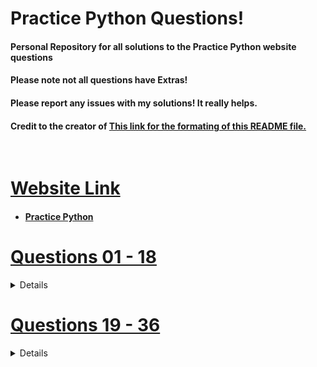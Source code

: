 
# Practice Python Questions!
#### Personal Repository for all solutions to the Practice Python website questions 
#### Please note not all questions have Extras!
#### Please report any issues with my solutions! It really helps. 
<h4> Credit to the creator of <a href='https://gist.github.com/pierrejoubert73/902cc94d79424356a8d20be2b382e1ab'> This link for the formating of this README file. </h4>

<br>

# Website Link

<ul> <li> <h4> <a href='https://www.practicepython.org/'> Practice Python </h4> </li> </ul>
  
# Questions 01 - 18
<details>
    
   
  ## Questions 01 - 06
  <h4> <a href='https://www.practicepython.org/exercise/2014/01/29/01-character-input.html'> 01: Character Input </h4> 
  <h4> <a href='https://www.practicepython.org/exercise/2014/02/05/02-odd-or-even.html'> 02: Odd Or Even </h4> 
  <h4> <a href='https://www.practicepython.org/exercise/2014/02/15/03-list-less-than-ten.html'> 03: List Less Than Ten</h4>
  <h4> <a href='https://www.practicepython.org/exercise/2014/02/26/04-divisors.html'> 04: Divisors </h4>
  <h4> <a href='https://www.practicepython.org/exercise/2014/03/05/05-list-overlap.html'> 05: List Overlap </h4>
  <h4> <a href='https://www.practicepython.org/exercise/2014/03/12/06-string-lists.html'> 06: String Lists </h4>

  ## Questions 07 - 12
    
  <h4> <a href='https://www.practicepython.org/exercise/2014/03/19/07-list-comprehensions.html'> 07: List Comprehensions </h4>
  <h4> <a href='https://www.practicepython.org/exercise/2014/03/26/08-rock-paper-scissors.html'> 08: Rock Paper Scissors </h4>
  <h4> <a href='https://www.practicepython.org/exercise/2014/04/02/09-guessing-game-one.html'> 09: Guessing Game One</h4>
  <h4> <a href='https://www.practicepython.org/exercise/2014/04/10/10-list-overlap-comprehensions.html'> 10: List Overlap Comprehensions </h4>
  <h4> <a href='https://www.practicepython.org/exercise/2014/04/16/11-check-primality-functions.html'> 11: Check Primality Functions </h4>
  <h4> <a href='https://www.practicepython.org/exercise/2014/04/25/12-list-ends.html'> 12: List Ends</h4>


  ## Questions 13 - 18

  <h4> <a href='https://www.practicepython.org/exercise/2014/04/30/13-fibonacci.html'> 13: Fibonacci</h4>
  <h4> <a href='https://www.practicepython.org/exercise/2014/05/15/14-list-remove-duplicates.html'> 14: List Remove Duplicates</h4>
  <h4> <a href='https://www.practicepython.org/exercise/2014/05/21/15-reverse-word-order.html'> 15: Reverse Word Order</h4>
  <h4> <a href='https://www.practicepython.org/exercise/2014/05/28/16-password-generator.html'> 16: Password Generator</h4>
  <h4> <a href='https://www.practicepython.org/exercise/2014/06/06/17-decode-a-web-page.html'> 17: Decode A Web Page </h4>
  <h4> <a href='https://www.practicepython.org/exercise/2014/07/05/18-cows-and-bulls.html'> 18: Cows And Bulls </h4>
</details>


# Questions 19 - 36
<details> 
    
  
  ## Questions 19 - 24

  <h4> <a href='https://www.practicepython.org/exercise/2014/07/14/19-decode-a-web-page-two.html'> 19: Decode A Webpage </h4>
  <h4> <a href='https://www.practicepython.org/exercise/2014/11/11/20-element-search.html'> 20: Element Search</h4>
  <h4> <a href='https://www.practicepython.org/exercise/2014/11/30/21-write-to-a-file.html'> 21: Write To A File</h4>
  <h4> <a href='https://www.practicepython.org/exercise/2014/12/06/22-read-from-file.html'> 22: Read From File</h4>
  <h4> <a href='https://www.practicepython.org/exercise/2014/12/14/23-file-overlap.html'> 23: File Overlap</h4>
  <h4> <a href='https://www.practicepython.org/exercise/2014/12/27/24-draw-a-game-board.html'> 24: Draw A Game Board</h4>

  ## Questions 25 - 30

  <h4> <a href='https://www.practicepython.org/exercise/2015/11/01/25-guessing-game-two.html'> 25: Guessing Game Two</h4>
  <h4> <a href='https://www.practicepython.org/exercise/2015/11/16/26-check-tic-tac-toe.html'> 26: Check Tic Tac Toe</h4>
  <h4> <a href='https://www.practicepython.org/exercise/2015/11/26/27-tic-tac-toe-draw.html'> 27: Tic Tac Toe Draw</h4>
  <h4> <a href='https://www.practicepython.org/exercise/2016/03/27/28-max-of-three.html'> 28: Max Of Three</h4>
  <h4> <a href='https://www.practicepython.org/exercise/2016/08/03/29-tic-tac-toe-game.html'> 29: Tic Tac Toe Game</h4>
  <h4> <a href='https://www.practicepython.org/exercise/2016/09/24/30-pick-word.html'> 30: Pick Word</h4>

  ## Questions 31 - 36

  <h4> <a href='https://www.practicepython.org/exercise/2017/01/02/31-guess-letters.html'> 31: Guess Letters</h4>
  <h4> <a href='https://www.practicepython.org/exercise/2017/01/10/32-hangman.html'> 32: Hangman</h4>
  <h4> <a href='https://www.practicepython.org/exercise/2017/01/24/33-birthday-dictionaries.html'> 33: Birthday Dictionaries</h4>
  <h4> <a href='https://www.practicepython.org/exercise/2017/02/06/34-birthday-json.html'> 34: Birthday Json</h4>
  <h4> <a href='https://www.practicepython.org/exercise/2017/02/28/35-birthday-months.html'> 35: Birthday Months</h4>
  <h4> <a href='https://www.practicepython.org/exercise/2017/04/02/36-birthday-plots.html'> 36: Birthday Plots</h4>

</details>

